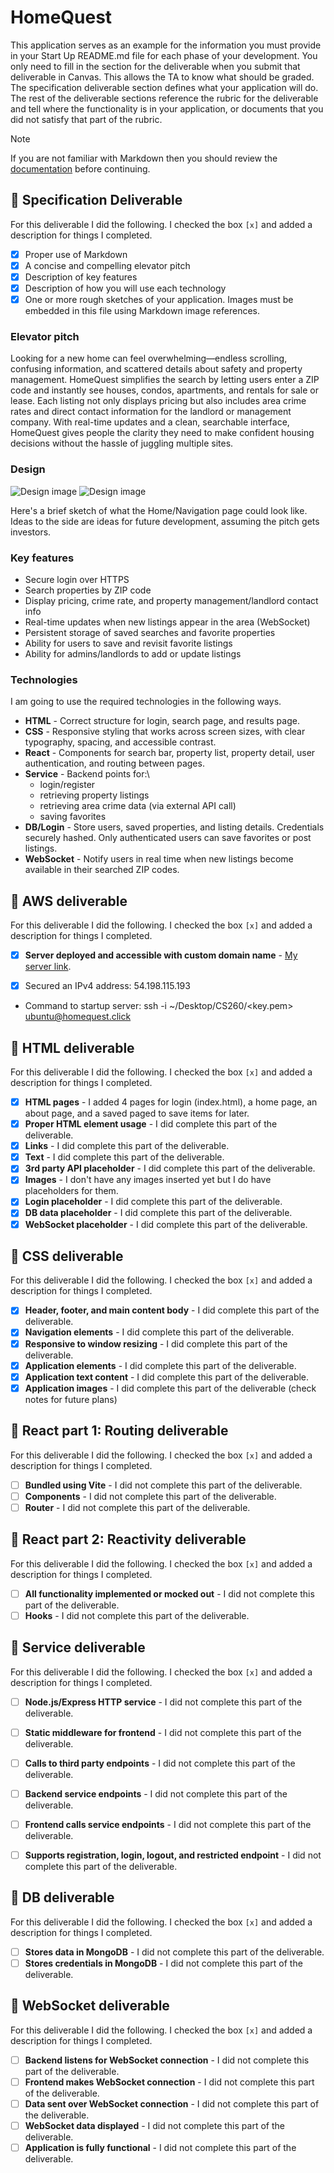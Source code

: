 # HomeQuest

This application serves as an example for the information you must provide in your Start Up README.md file for each phase of your development. You only need to fill in the section for the deliverable when you submit that deliverable in Canvas. This allows the TA to know what should be graded. The specification deliverable section defines what your application will do. The rest of the deliverable sections reference the rubric for the deliverable and tell where the functionality is in your application, or documents that you did not satisfy that part of the rubric.

> [!NOTE]
>  If you are not familiar with Markdown then you should review the [documentation](https://docs.github.com/en/get-started/writing-on-github/getting-started-with-writing-and-formatting-on-github/basic-writing-and-formatting-syntax) before continuing.

## 🚀 Specification Deliverable


For this deliverable I did the following. I checked the box `[x]` and added a description for things I completed.

- [x] Proper use of Markdown
- [x] A concise and compelling elevator pitch
- [x] Description of key features
- [x] Description of how you will use each technology
- [x] One or more rough sketches of your application. Images must be embedded in this file using Markdown image references.

### Elevator pitch

Looking for a new home can feel overwhelming—endless scrolling, confusing information, and scattered details about safety and property management. HomeQuest simplifies the search by letting users enter a ZIP code and instantly see houses, condos, apartments, and rentals for sale or lease. Each listing not only displays pricing but also includes area crime rates and direct contact information for the landlord or management company. With real-time updates and a clean, searchable interface, HomeQuest gives people the clarity they need to make confident housing decisions without the hassle of juggling multiple sites.

### Design

![Design image](HPwithIdeas.jpeg)
![Design image](HP.jpeg)

Here's a brief sketch of what the Home/Navigation page could look like. Ideas to the side are ideas for future development, assuming the pitch gets investors.

### Key features

- Secure login over HTTPS
- Search properties by ZIP code
- Display pricing, crime rate, and property management/landlord contact info
- Real-time updates when new listings appear in the area (WebSocket)
- Persistent storage of saved searches and favorite properties
- Ability for users to save and revisit favorite listings
- Ability for admins/landlords to add or update listings

### Technologies

I am going to use the required technologies in the following ways.

- **HTML** - Correct structure for login, search page, and results page.
- **CSS** - Responsive styling that works across screen sizes, with clear typography, spacing, and accessible contrast.
- **React** - Components for search bar, property list, property detail, user authentication, and routing between pages.
- **Service** - Backend points for:\
    - login/register
    - retrieving property listings
    - retrieving area crime data (via external API call)
    - saving favorites
- **DB/Login** - Store users, saved properties, and listing details. Credentials securely hashed. Only authenticated users can save favorites or post listings.
- **WebSocket** - Notify users in real time when new listings become available in their searched ZIP codes.

## 🚀 AWS deliverable

For this deliverable I did the following. I checked the box `[x]` and added a description for things I completed.

- [x] **Server deployed and accessible with custom domain name** - [My server link](https://homequest.click).

- [x] Secured an IPv4 address: 54.198.115.193
- Command to startup server: ssh -i ~/Desktop/CS260/<key.pem> ubuntu@homequest.click

## 🚀 HTML deliverable

For this deliverable I did the following. I checked the box `[x]` and added a description for things I completed.

- [x] **HTML pages** - I added 4 pages for login (index.html), a home page, an about page, and a saved paged to save items for later.
- [x] **Proper HTML element usage** - I did complete this part of the deliverable.
- [x] **Links** - I did complete this part of the deliverable.
- [x] **Text** - I did complete this part of the deliverable.
- [x] **3rd party API placeholder** - I did complete this part of the deliverable.
- [x] **Images** - I don't have any images inserted yet but I do have placeholders for them.
- [x] **Login placeholder** - I did complete this part of the deliverable.
- [x] **DB data placeholder** - I did complete this part of the deliverable.
- [x] **WebSocket placeholder** - I did complete this part of the deliverable.

## 🚀 CSS deliverable

For this deliverable I did the following. I checked the box `[x]` and added a description for things I completed.

- [x] **Header, footer, and main content body** - I did complete this part of the deliverable.
- [x] **Navigation elements** - I did complete this part of the deliverable.
- [x] **Responsive to window resizing** - I did complete this part of the deliverable.
- [x] **Application elements** - I did complete this part of the deliverable.
- [x] **Application text content** - I did complete this part of the deliverable.
- [x] **Application images** - I did complete this part of the deliverable (check notes for future plans)

## 🚀 React part 1: Routing deliverable

For this deliverable I did the following. I checked the box `[x]` and added a description for things I completed.

- [ ] **Bundled using Vite** - I did not complete this part of the deliverable.
- [ ] **Components** - I did not complete this part of the deliverable.
- [ ] **Router** - I did not complete this part of the deliverable.

## 🚀 React part 2: Reactivity deliverable

For this deliverable I did the following. I checked the box `[x]` and added a description for things I completed.

- [ ] **All functionality implemented or mocked out** - I did not complete this part of the deliverable.
- [ ] **Hooks** - I did not complete this part of the deliverable.

## 🚀 Service deliverable

For this deliverable I did the following. I checked the box `[x]` and added a description for things I completed.

- [ ] **Node.js/Express HTTP service** - I did not complete this part of the deliverable.
- [ ] **Static middleware for frontend** - I did not complete this part of the deliverable.
- [ ] **Calls to third party endpoints** - I did not complete this part of the deliverable.
- [ ] **Backend service endpoints** - I did not complete this part of the deliverable.
- [ ] **Frontend calls service endpoints** - I did not complete this part of the deliverable.
- [ ] **Supports registration, login, logout, and restricted endpoint** - I did not complete this part of the deliverable.


## 🚀 DB deliverable

For this deliverable I did the following. I checked the box `[x]` and added a description for things I completed.

- [ ] **Stores data in MongoDB** - I did not complete this part of the deliverable.
- [ ] **Stores credentials in MongoDB** - I did not complete this part of the deliverable.

## 🚀 WebSocket deliverable

For this deliverable I did the following. I checked the box `[x]` and added a description for things I completed.

- [ ] **Backend listens for WebSocket connection** - I did not complete this part of the deliverable.
- [ ] **Frontend makes WebSocket connection** - I did not complete this part of the deliverable.
- [ ] **Data sent over WebSocket connection** - I did not complete this part of the deliverable.
- [ ] **WebSocket data displayed** - I did not complete this part of the deliverable.
- [ ] **Application is fully functional** - I did not complete this part of the deliverable.
